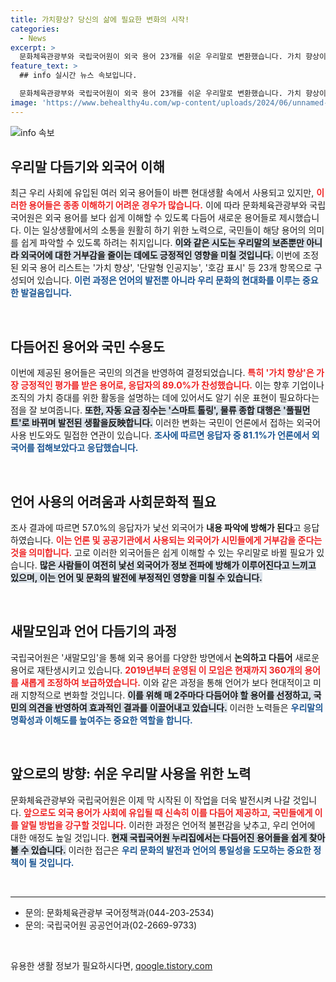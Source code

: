 ```yaml
---
title: 가치향상? 당신의 삶에 필요한 변화의 시작!
categories:
  - News
excerpt: >
  문화체육관광부와 국립국어원이 외국 용어 23개를 쉬운 우리말로 변환했습니다. 가치 향상이 가장 긍정적인 평가를 받았고, 국민의 57%는 외국어가 이해를 방해한다고 응답했습니다. 쉽게 다듬어진 말로 소통의 벽을 허물어보세요!
feature_text: >
  ## info 실시간 뉴스 속보입니다.

  문화체육관광부와 국립국어원이 외국 용어 23개를 쉬운 우리말로 변환했습니다. 가치 향상이 가장 긍정적인 평가를 받았고, 국민의 57%는 외국어가 이해를 방해한다고 응답했습니다. 쉽게 다듬어진 말로 소통의 벽을 허물어보세요!
image: 'https://www.behealthy4u.com/wp-content/uploads/2024/06/unnamed-file.png'
---
```


<p><img src="https://www.behealthy4u.com/wp-content/uploads/2024/06/unnamed-file.png" alt="info 속보" /></p>

<h2 data-ke-size="size26">우리말 다듬기와 외국어 이해</h2>

<p data-ke-size="size16">최근 우리 사회에 유입된 여러 외국 용어들이 바쁜 현대생활 속에서 사용되고 있지만, <b><span style="color: #ee2323;">이러한 용어들은 종종 이해하기 어려운 경우가 많습니다.</span></b> 이에 따라 문화체육관광부와 국립국어원은 외국 용어를 보다 쉽게 이해할 수 있도록 다듬어 새로운 용어들로 제시했습니다. 이는 일상생활에서의 소통을 원활히 하기 위한 노력으로, 국민들이 해당 용어의 의미를 쉽게 파악할 수 있도록 하려는 취지입니다. <b><span style="background-color: #21538527;">이와 같은 시도는 우리말의 보존뿐만 아니라 외국어에 대한 거부감을 줄이는 데에도 긍정적인 영향을 미칠 것입니다.</span></b> 이번에 조정된 외국 용어 리스트는 '가치 향상', '단말형 인공지능', '호감 표시' 등 23개 항목으로 구성되어 있습니다. <b><span style="color: #1a5490;">이런 과정은 언어의 발전뿐 아니라 우리 문화의 현대화를 이루는 중요한 발걸음입니다.</span></b></p>

<p data-ke-size="size16">&nbsp;</p>

<h2 data-ke-size="size26">다듬어진 용어와 국민 수용도</h2>

<p data-ke-size="size16">이번에 제공된 용어들은 국민의 의견을 반영하여 결정되었습니다. <b><span style="color: #ee2323;">특히 '가치 향상'은 가장 긍정적인 평가를 받은 용어로, 응답자의 89.0%가 찬성했습니다.</span></b> 이는 향후 기업이나 조직의 가치 증대를 위한 활동을 설명하는 데에 있어서도 알기 쉬운 표현이 필요하다는 점을 잘 보여줍니다. <b><span style="background-color: #21538527;">또한, 자동 요금 징수는 '스마트 톨링', 물류 종합 대행은 '풀필먼트'로 바뀌며 발전된 생활을反映합니다.</span></b> 이러한 변화는 국민이 언론에서 접하는 외국어 사용 빈도와도 밀접한 연관이 있습니다. <b><span style="color: #1a5490;">조사에 따르면 응답자 중 81.1%가 언론에서 외국어를 접해보았다고 응답했습니다.</span></b></p>

<p data-ke-size="size16">&nbsp;</p>

<h2 data-ke-size="size26">언어 사용의 어려움과 사회문화적 필요</h2>

<p data-ke-size="size16">조사 결과에 따르면 57.0%의 응답자가 낯선 외국어가 <b>내용 파악에 방해가 된다</b>고 응답하였습니다. <b><span style="color: #ee2323;">이는 언론 및 공공기관에서 사용되는 외국어가 시민들에게 거부감을 준다는 것을 의미합니다.</span></b> 고로 이러한 외국어들은 쉽게 이해할 수 있는 우리말로 바뀔 필요가 있습니다. <b><span style="background-color: #21538527;">많은 사람들이 여전히 낯선 외국어가 정보 전파에 방해가 이루어진다고 느끼고 있으며, 이는 언어 및 문화의 발전에 부정적인 영향을 미칠 수 있습니다.</span></b></p>

<p data-ke-size="size16">&nbsp;</p>

<h2 data-ke-size="size26">새말모임과 언어 다듬기의 과정</h2>

<p data-ke-size="size16">국립국어원은 '새말모임'을 통해 외국 용어를 다양한 방면에서 <b>논의하고 다듬어</b> 새로운 용어로 재탄생시키고 있습니다. <b><span style="color: #ee2323;">2019년부터 운영된 이 모임은 현재까지 360개의 용어를 새롭게 조정하여 보급하였습니다.</span></b> 이와 같은 과정을 통해 언어가 보다 현대적이고 미래 지향적으로 변화할 것입니다. <b><span style="background-color: #21538527;">이를 위해 매 2주마다 다듬어야 할 용어를 선정하고, 국민의 의견을 반영하여 효과적인 결과를 이끌어내고 있습니다.</span></b> 이러한 노력들은 <b><span style="color: #1a5490;">우리말의 명확성과 이해도를 높여주는 중요한 역할을 합니다.</span></b></p>

<p data-ke-size="size16">&nbsp;</p>

<h2 data-ke-size="size26">앞으로의 방향: 쉬운 우리말 사용을 위한 노력</h2>

<p data-ke-size="size16">문화체육관광부와 국립국어원은 이제 막 시작된 이 작업을 더욱 발전시켜 나갈 것입니다. <b><span style="color: #ee2323;">앞으로도 외국 용어가 사회에 유입될 때 신속히 이를 다듬어 제공하고, 국민들에게 이를 알릴 방법을 강구할 것입니다.</span></b> 이러한 과정은 언어적 불편감을 낮추고, 우리 언어에 대한 애정도 높일 것입니다. <b><span style="background-color: #21538527;">현재 국립국어원 누리집에서는 다듬어진 용어들을 쉽게 찾아볼 수 있습니다.</span></b> 이러한 접근은 <b><span style="color: #1a5490;">우리 문화의 발전과 언어의 통일성을 도모하는 중요한 정책이 될 것입니다.</span></b></p>

<p data-ke-size="size16">&nbsp;</p>

<hr />

<ul>
    <li>문의: 문화체육관광부 국어정책과(044-203-2534)</li>
    <li>문의: 국립국어원 공공언어과(02-2669-9733)</li>
</ul>

<p data-ke-size="size16">&nbsp;</p>
유용한 생활 정보가 필요하시다면, <a href="https://qoogle.tistory.com" rel="dofollow">qoogle.tistory.com</a>


